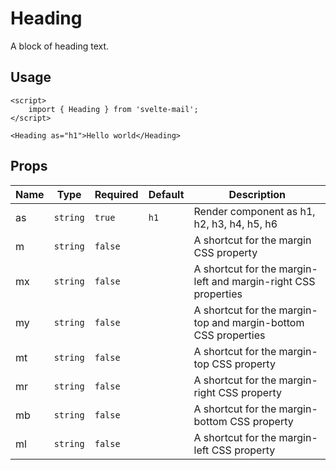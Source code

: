 # Heading

A block of heading text.

## Usage

```svelte
<script>
	import { Heading } from 'svelte-mail';
</script>

<Heading as="h1">Hello world</Heading>
```

## Props

<script>
	import { Chip } from '@svelteness/kit-docs';
</script>

| Name            | Type     | Required | Default | Description                                                                                                              |
| --------------- | -------- | -------- | ------- | ------------------------------------------------------------------------------------------------------------------------ |
| <Chip>as</Chip> | `string` | `true`   | `h1`    | Render component as <Chip>h1</Chip>, <Chip>h2</Chip>, <Chip>h3</Chip>, <Chip>h4</Chip>, <Chip>h5</Chip>, <Chip>h6</Chip> |
| <Chip>m</Chip>  | `string` | `false`  |         | A shortcut for the <Chip>margin</Chip> CSS property                                                                      |
| <Chip>mx</Chip> | `string` | `false`  |         | A shortcut for the <Chip>margin-left</Chip> and <Chip>margin-right</Chip> CSS properties                                 |
| <Chip>my</Chip> | `string` | `false`  |         | A shortcut for the <Chip>margin-top</Chip> and <Chip>margin-bottom</Chip> CSS properties                                 |
| <Chip>mt</Chip> | `string` | `false`  |         | A shortcut for the <Chip>margin-top</Chip> CSS property                                                                  |
| <Chip>mr</Chip> | `string` | `false`  |         | A shortcut for the <Chip>margin-right</Chip> CSS property                                                                |
| <Chip>mb</Chip> | `string` | `false`  |         | A shortcut for the <Chip>margin-bottom</Chip> CSS property                                                               |
| <Chip>ml</Chip> | `string` | `false`  |         | A shortcut for the <Chip>margin-left</Chip> CSS property                                                                 |
